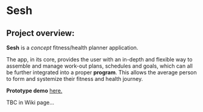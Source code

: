 # Sesh
## Project overview:

**Sesh** is a *concept* fitness/health planner application. 

The app, in its core, provides the user with an in-depth and flexible way to assemble and manage work-out plans, schedules and goals, which can all be 
further integrated into a proper **program**. This allows the average person to form and systemize their fitness and health journey.

**Prototype demo** [here.](https://cloud.protopie.io/p/f32371a789?ui=false&mockup=true&touchHint=false&scaleToFit=true&cursorType=touch)

TBC in Wiki page...
